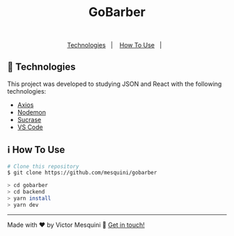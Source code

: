 <h1 align='center'>GoBarber</h1>
<br />

<p align="center">
  <a href="#rocket-technologies">Technologies</a>&nbsp;&nbsp;&nbsp;|&nbsp;&nbsp;&nbsp;
  <a href="#information_source-how-to-use">How To Use</a>&nbsp;&nbsp;&nbsp;|&nbsp;&nbsp;&nbsp;
</p>


## :rocket: Technologies

This project was developed to studying JSON and React with the following technologies:

-  [Axios](https://github.com/axios/axios)
-  [Nodemon](https://github.com/remy/nodemon)
-  [Sucrase](https://github.com/alangpierce/sucrase)
-  [VS Code][vc]

 ## :information_source: How To Use
 
 ```bash
 # Clone this repository
 $ git clone https://github.com/mesquini/gobarber
 
> cd gobarber
> cd backend
> yarn install
> yarn dev
 ```
 
 ---

Made with ♥ by Victor Mesquini :wave: [Get in touch!](https://www.linkedin.com/in/mesquini/)

[nodejs]: https://nodejs.org/
[yarn]: https://yarnpkg.com/
[vc]: https://code.visualstudio.com/